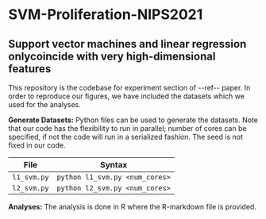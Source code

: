 # SVM-Proliferation-NIPS2021
## Support vector machines and linear regression onlycoincide with very high-dimensional features

This repository is the codebase for experiment section of --ref-- paper. In order to reproduce our figures, we have included the datasets which we used for the analyses. 

**Generate Datasets:** Python files can be used to generate the datasets. Note that our code has the flexibility to run in parallel; number of cores can be specified, if not the code will run in a serialized fashion. The seed is not fixed in our code.

| File        | Syntax                          |
|-------------|---------------------------------|
| `l1_svm.py` | `python l1_svm.py <num_cores>`  |
| `l2_svm.py` | `python l2_svm.py <num_cores>`  |

**Analyses:** The analysis is done in R where the R-markdown file is provided. 
